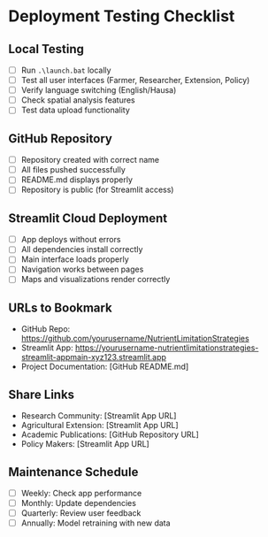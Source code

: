 # Deployment Testing Checklist

## Local Testing
- [ ] Run `.\launch.bat` locally
- [ ] Test all user interfaces (Farmer, Researcher, Extension, Policy)
- [ ] Verify language switching (English/Hausa)
- [ ] Check spatial analysis features
- [ ] Test data upload functionality

## GitHub Repository
- [ ] Repository created with correct name
- [ ] All files pushed successfully
- [ ] README.md displays properly
- [ ] Repository is public (for Streamlit access)

## Streamlit Cloud Deployment
- [ ] App deploys without errors
- [ ] All dependencies install correctly
- [ ] Main interface loads properly
- [ ] Navigation works between pages
- [ ] Maps and visualizations render correctly

## URLs to Bookmark
- GitHub Repo: https://github.com/yourusername/NutrientLimitationStrategies
- Streamlit App: https://yourusername-nutrientlimitationstrategies-streamlit-appmain-xyz123.streamlit.app
- Project Documentation: [GitHub README.md]

## Share Links
- Research Community: [Streamlit App URL]
- Agricultural Extension: [Streamlit App URL] 
- Academic Publications: [GitHub Repository URL]
- Policy Makers: [Streamlit App URL]

## Maintenance Schedule
- [ ] Weekly: Check app performance
- [ ] Monthly: Update dependencies
- [ ] Quarterly: Review user feedback
- [ ] Annually: Model retraining with new data